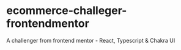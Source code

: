 # ecommerce-challeger-frontendmentor
A challenger from frontend mentor - React, Typescript &amp; Chakra UI

